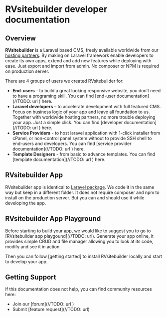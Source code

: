 # RVsitebuilder developer documentation
## Overview

**RVsitebuilder** is a Laravel based CMS, freely available worldwide from our [hosting partners](https://rvsitebuilder.com/hosting-partner/). 
By making on Laravel framework enable developers to create its own apps, extend and add new features while deploying with ease.
Just export and import from admin. No composer or NPM is required on production server.  

There are 4 groups of users we created RVsitebuilder for: 

- **End-users** - to build a great looking responsive website, you don’t need to have a programing skill. You can find [end-user documentation](//TODO: url ) here.
- **Laravel developers** – to accelerate development with full featured CMS. Focus on business logic of your app and leave all foundation to us. Together with worldwide hosting partners, no more trouble deploying your app. Just a simple click. You can find [developer documentation](//TODO: url ) here. 
- **Service Providers** - to host laravel application with 1-click installer from cPanel, or non-control panel system without to provide SSH shell to end-users and developers. You can find [service provider documentation](//TODO: url ) here. 
- **Template Designers** - from basic to advance templates. You can find [template  documentation](//TODO: url ) here. 

 
## RVsitebuilder App

RVsitebuilder app is identical to [Laravel package](https://laravel.com/docs/master/packages). We code it in the same way but keep in a different folder. It does not require composer and npm to install on the production server. But you can and should use it while developing the app. 

 
## RVsitebuilder App Playground 

Before starting to build your app, we would like to suggest you to go to [RVsitebuilder app playgound](//TODO: url). Generate your app online, it provides simple CRUD and file manager allowing you to look at its code, modify and see it in action. 

Then you can follow [getting started] to install RVsitebuilder locally and start to develop your app.  

 
## Getting Support 

If this documentation does not help, you can find community resources here: 

- Join our [forum](//TODO: url )
- Submit [feature request](//TODO: url)
